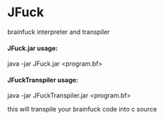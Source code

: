# JFuck
brainfuck interpreter and transpiler

#### JFuck.jar usage:

java -jar JFuck.jar <program.bf>


#### JFuckTranspiler usage:

java -jar JFuckTranspiler.jar <program.bf>

this will transpile your brainfuck code into c source
